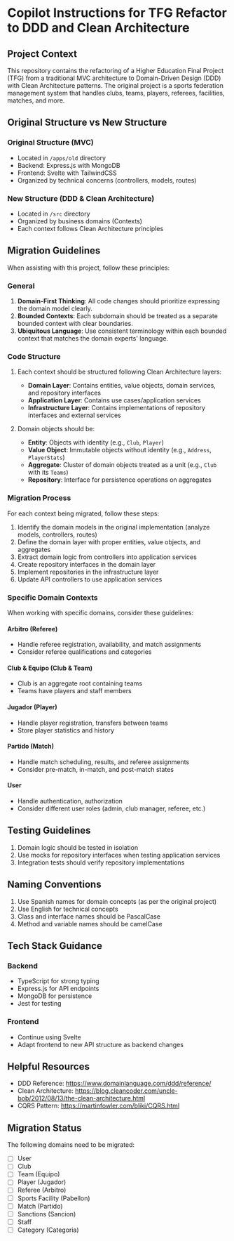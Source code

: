 # Copilot Instructions for TFG Refactor to DDD and Clean Architecture

## Project Context

This repository contains the refactoring of a Higher Education Final Project (TFG) from a traditional MVC architecture to Domain-Driven Design (DDD) with Clean Architecture patterns. The original project is a sports federation management system that handles clubs, teams, players, referees, facilities, matches, and more.

## Original Structure vs New Structure

### Original Structure (MVC)
- Located in `/apps/old` directory
- Backend: Express.js with MongoDB
- Frontend: Svelte with TailwindCSS
- Organized by technical concerns (controllers, models, routes)

### New Structure (DDD & Clean Architecture)
- Located in `/src` directory
- Organized by business domains (Contexts)
- Each context follows Clean Architecture principles

## Migration Guidelines

When assisting with this project, follow these principles:

### General

1. **Domain-First Thinking**: All code changes should prioritize expressing the domain model clearly.
2. **Bounded Contexts**: Each subdomain should be treated as a separate bounded context with clear boundaries.
3. **Ubiquitous Language**: Use consistent terminology within each bounded context that matches the domain experts' language.

### Code Structure

1. Each context should be structured following Clean Architecture layers:
   - **Domain Layer**: Contains entities, value objects, domain services, and repository interfaces
   - **Application Layer**: Contains use cases/application services
   - **Infrastructure Layer**: Contains implementations of repository interfaces and external services

2. Domain objects should be:
   - **Entity**: Objects with identity (e.g., `Club`, `Player`)
   - **Value Object**: Immutable objects without identity (e.g., `Address`, `PlayerStats`)
   - **Aggregate**: Cluster of domain objects treated as a unit (e.g., `Club` with its `Teams`)
   - **Repository**: Interface for persistence operations on aggregates

### Migration Process

For each context being migrated, follow these steps:

1. Identify the domain models in the original implementation (analyze models, controllers, routes)
2. Define the domain layer with proper entities, value objects, and aggregates
3. Extract domain logic from controllers into application services
4. Create repository interfaces in the domain layer
5. Implement repositories in the infrastructure layer
6. Update API controllers to use application services

### Specific Domain Contexts

When working with specific domains, consider these guidelines:

#### Arbitro (Referee)
- Handle referee registration, availability, and match assignments
- Consider referee qualifications and categories

#### Club & Equipo (Club & Team)
- Club is an aggregate root containing teams
- Teams have players and staff members

#### Jugador (Player)
- Handle player registration, transfers between teams
- Store player statistics and history

#### Partido (Match)
- Handle match scheduling, results, and referee assignments
- Consider pre-match, in-match, and post-match states

#### User
- Handle authentication, authorization
- Consider different user roles (admin, club manager, referee, etc.)

## Testing Guidelines

1. Domain logic should be tested in isolation
2. Use mocks for repository interfaces when testing application services
3. Integration tests should verify repository implementations

## Naming Conventions

1. Use Spanish names for domain concepts (as per the original project)
2. Use English for technical concepts
3. Class and interface names should be PascalCase
4. Method and variable names should be camelCase

## Tech Stack Guidance

### Backend
- TypeScript for strong typing
- Express.js for API endpoints
- MongoDB for persistence
- Jest for testing

### Frontend
- Continue using Svelte
- Adapt frontend to new API structure as backend changes

## Helpful Resources

- DDD Reference: https://www.domainlanguage.com/ddd/reference/
- Clean Architecture: https://blog.cleancoder.com/uncle-bob/2012/08/13/the-clean-architecture.html
- CQRS Pattern: https://martinfowler.com/bliki/CQRS.html

## Migration Status

The following domains need to be migrated:
- [ ] User
- [ ] Club
- [ ] Team (Equipo)
- [ ] Player (Jugador)
- [ ] Referee (Arbitro)
- [ ] Sports Facility (Pabellon)
- [ ] Match (Partido)
- [ ] Sanctions (Sancion)
- [ ] Staff
- [ ] Category (Categoria)
